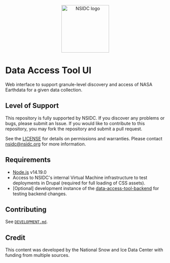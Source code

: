 <p align="center">
  <img alt="NSIDC logo" src="https://nsidc.org/themes/custom/nsidc/logo.svg" width="150" />
</p>


# Data Access Tool UI

Web interface to support granule-level discovery and access of NASA Earthdata for a
given data collection.


## Level of Support

This repository is fully supported by NSIDC. If you discover any problems or
bugs, please submit an Issue. If you would like to contribute to this
repository, you may fork the repository and submit a pull request.

See the [LICENSE](LICENSE) for details on permissions and warranties. Please
contact nsidc@nsidc.org for more information.


## Requirements

* [Node.js](https://nodejs.org/en) v14.19.0
* Access to NSIDC's internal Virtual Machine infrastructure to test deployments
  in Drupal (required for full loading of CSS assets).
* [Optional] development instance of the
  [data-access-tool-backend](https://github.com/nsidc/data-access-tool-backend/)
  for testing backend changes.


## Contributing

See [`DEVELOPMENT.md`](./DEVELOPMENT.md).


## Credit

This content was developed by the National Snow and Ice Data Center with funding
from multiple sources.
